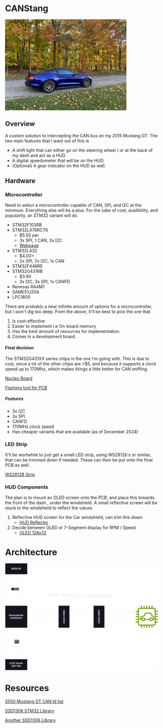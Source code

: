 # CANStang
<img src="images/mustang_fall_jpeg.jpg" alt="Car" width="400"/>

## Overview
A custom solution to intercepting the CAN bus on my 2015 Mustang GT. The two main features that I want out of this is 
- A shift light that can either go on the steering wheel / or 
at the back of my dash and act as a HUD. 
- A digital speedometer that will be on the HUD.
- (Optional) A gear indicator on the HUD as well.

## Hardware
### Microcontroller
Need to select a microcontroller capable of CAN, SPI, and I2C at the minimum. Everything else will be a plus. For the sake of cost, availibility, and popularity, an STM32 variant will do.
- STM32F103RB
- STM32L476RCT6
    - $5.50 per
    - 3x SPI, 1 CAN, 3x I2C
    - [Webpage](https://www.st.com/en/microcontrollers-microprocessors/stm32l476rc.html)
- STM32L432
    - $4.00+
    - 2x SPI, 2x I2C, 1x CAN
- STM32F446RE 
- STM32G431RB
    - $3.90
    - 3x I2C, 3x SPI, 1x CANFD
- Renesas RA4M1
- SAME51J20A
- LPC1800

There are probably a near infinite amount of options for a microcontroller, but I won't dig too deep. From the above, it'll be best to pick the one that 
1. Is cost-effective
2. Easier to implement i.e On-board memory
3. Has the best amount of resources for implementation. 
4. Comes in a development board.

#### Final decision
The STM32G431XX series chips is the one I'm going with. This is due to cost, since a lot of the other chips are >$5, and because it supports a clock speed up to 170Mhz, which makes things a little better for CAN sniffing.

[Nucleo Board](https://estore.st.com/en/nucleo-g431rb-cpn.html)

[Flashing tool for PCB](https://www.st.com/en/development-tools/stlink-v3minie.html)

##### Features
- 3x I2C
- 3x SPI
- CANFD
- 170MHz clock speed
- Has cheaper variants that are available (as of December 2024)
### LED Strip
It'll be wortwhile to just get a small LED strip, using WS2812b's or similar, that can be trimmed down if needed. 
These can then be put onto the final PCB as well. 

[WS2812B Strip](https://www.amazon.com/WS2812B-Individual-Addressable-144Pixels-Non-Waterproof/dp/B09PBGZMNS?)

### HUD Components
The plan is to mount an OLED screen onto the PCB, and place this towards the front of the dash
, under the windshield. A small reflective screen will be stuck to the windshield to reflect the values. 

 1. Reflective HUD screen for the Car windshield, can trim this down
    - [HUD Reflector](https://www.amazon.com/Xbes-Reflective-Windshield-Protective-5-9X5-1Inch/dp/B075DBXL9Z?)
 2. Decide between OLED or 7-Segment display for RPM / Speed
    - [OLED 128x32](https://www.amazon.com/MakerFocus-Display-SSD1306-3-3V-5V-Arduino/dp/B079BN2J8V?)

# Architecture
<img src="images/High-level-Architecture.png" alt="Car" width="600"/>


# Resources
[S550 Mustang GT CAN Id list](Users/sebastian/Development/Embedded/CANStang/Docs/CAN_IDs.md)

[SSD1306 STM32 Library](https://github.com/afiskon/stm32-ssd1306)

[Another SSD1306 Library](https://github.com/4ilo/ssd1306-stm32HAL?tab=readme-ov-file)

